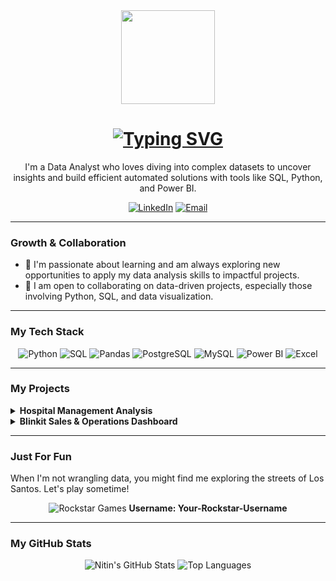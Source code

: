 <div align="center">

  <img src="https://media.giphy.com/media/fYSnHlufseSsswV0kG/giphy.gif" width="150" />

  <h1>
    <a href="https://git.io/typing-svg">
      <img src="https://readme-typing-svg.demolab.com?font=Fira+Code&weight=700&size=30&pause=1000&color=00BFFF&center=true&vCenter=true&width=435&lines=Hi+there%2C+I'm+Nitin;I+turn+data+into+stories." alt="Typing SVG" />
    </a>
  </h1>

  <p>
    I'm a Data Analyst who loves diving into complex datasets to uncover insights and build efficient automated solutions with tools like SQL, Python, and Power BI.
  </p>

  <p>
    <a href="https://www.linkedin.com/in/nitin-k-220651351/" target="_blank"><img src="https://img.shields.io/badge/LinkedIn-0077B5?style=for-the-badge&logo=linkedin&logoColor=white" alt="LinkedIn"/></a>
    <a href="mailto:Nitin321x@gmail.com"><img src="https://img.shields.io/badge/Email-D14836?style=for-the-badge&logo=gmail&logoColor=white" alt="Email"/></a>
  </p>
</div>

---

### Growth & Collaboration

* 🌱 I'm passionate about learning and am always exploring new opportunities to apply my data analysis skills to impactful projects.
* 🤝 I am open to collaborating on data-driven projects, especially those involving Python, SQL, and data visualization.

---

### My Tech Stack

<div align="center">
  <img src="https://img.shields.io/badge/Python-3776AB?style=for-the-badge&logo=python&logoColor=white" alt="Python"/>
  <img src="https://img.shields.io/badge/SQL-025E8C?style=for-the-badge&logo=sql&logoColor=white" alt="SQL"/>
  <img src="https://img.shields.io/badge/Pandas-150458?style=for-the-badge&logo=pandas&logoColor=white" alt="Pandas"/>
  <img src="https://img.shields.io/badge/PostgreSQL-316192?style=for-the-badge&logo=postgresql&logoColor=white" alt="PostgreSQL"/>
  <img src="https://img.shields.io/badge/MySQL-4479A1?style=for-the-badge&logo=mysql&logoColor=white" alt="MySQL"/>
  <img src="https://img.shields.io/badge/Power%20BI-F2C811?style=for-the-badge&logo=powerbi&logoColor=black" alt="Power BI"/>
  <img src="https://img.shields.io/badge/Excel-217346?style=for-the-badge&logo=microsoftexcel&logoColor=white" alt="Excel"/>
</div>

---

### My Projects

<details>
  <summary><strong>Hospital Management Analysis</strong></summary>
  <br/>
  [cite_start]<p>Analyzed hospital data using PostgreSQL to answer 16 business questions regarding revenue and patient demographics, identifying key insights like top-performing clinics and high rates of missed appointments. [cite: 15, 16]</p>
  <strong>Technologies:</strong> `PostgreSQL`, `SQL`
  <br/>
  <a href="your-project-link-here"><strong>View Project on GitHub &rarr;</strong></a>
</details>

<details>
  <summary><strong>Blinkit Sales & Operations Dashboard</strong></summary>
  <br/>
  [cite_start]<p>Created a dynamic Power BI dashboard to analyze Blinkit's sales and operational data, providing a clear overview of key performance metrics using an Excel dataset. [cite: 17, 18]</p>
  <strong>Technologies:</strong> `Power BI`, `Excel`
  <br/>
  <a href="your-project-link-here"><strong>View Project on GitHub &rarr;</strong></a>
</details>

---

### Just For Fun

When I'm not wrangling data, you might find me exploring the streets of Los Santos. Let's play sometime!

<div align="center">
  <img src="https://img.shields.io/badge/Rockstar_Games-FCB500?style=for-the-badge&logo=rockstargames&logoColor=black" alt="Rockstar Games"/>
  <strong>Username: Your-Rockstar-Username</strong>
</div>

---

### My GitHub Stats

<div align="center">
  <img src="https://github-readme-stats.vercel.app/api?username=your-github-username&show_icons=true&theme=dracula&hide_border=true&count_private=true" alt="Nitin's GitHub Stats"/>
  <img src="https://github-readme-stats.vercel.app/api/top-langs/?username=your-github-username&layout=compact&theme=dracula&hide_border=true" alt="Top Languages"/>
</div>
